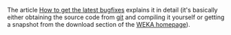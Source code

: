 The article [How to get the latest bugfixes](../get_latest_bugfixes.md) explains it in detail (it's basically either obtaining the source code from [git](../git.md) and compiling it yourself or getting a snapshot from the download section of the [WEKA homepage](http://cs.waikato.ac.nz/ml/weka/)).
